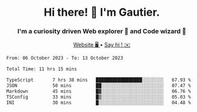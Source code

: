<h1 align="center">Hi there! 👋 I'm Gautier.</h1>
<h3 align="center">I'm a curiosity driven Web explorer 🚀 and Code wizard 🧙</h3>

<p align="center">
  <a href="https://xisabla.github.io/">Website 🖥️ </a> •
  <a href="mailto:xisabla.dev@gmail.com">Say hi ! ✉️</a>
</p>

<!--START_SECTION:waka-->

```txt
From: 06 October 2023 - To: 13 October 2023

Total Time: 11 hrs 15 mins

TypeScript       7 hrs 38 mins   █████████████████░░░░░░░░   67.93 %
JSON             50 mins         ██░░░░░░░░░░░░░░░░░░░░░░░   07.47 %
Markdown         45 mins         █▓░░░░░░░░░░░░░░░░░░░░░░░   06.76 %
TSConfig         33 mins         █▒░░░░░░░░░░░░░░░░░░░░░░░   05.03 %
INI              30 mins         █░░░░░░░░░░░░░░░░░░░░░░░░   04.48 %
```

<!--END_SECTION:waka-->
